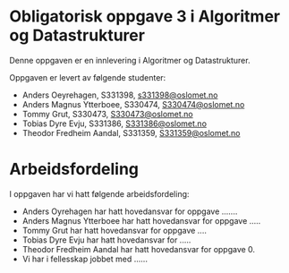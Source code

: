 # Obligatorisk oppgave 3 i Algoritmer og Datastrukturer

Denne oppgaven er en innlevering i Algoritmer og Datastrukturer.

Oppgaven er levert av følgende studenter:
* Anders Oeyrehagen, S331398, s331398@oslomet.no
* Anders Magnus Ytterboee, S330474, S330474@oslomet.no
* Tommy Grut, S330473, S330473@oslomet.no
* Tobias Dyre Evju, S331386, S331386@oslomet.no
* Theodor Fredheim Aandal, S331359, S331359@oslomet.no


# Arbeidsfordeling

I oppgaven har vi hatt følgende arbeidsfordeling:
* Anders Oyrehagen har hatt hovedansvar for oppgave .......
* Anders Magnus Ytterboee har hatt hovedansvar for oppgave .....
* Tommy Grut har hatt hovedansvar for oppgave ....
* Tobias Dyre Evju har hatt hovedansvar for .....
* Theodor Fredheim Aandal har hatt hovedansvar for oppgave 0.
* Vi har i fellesskap jobbet med ......
